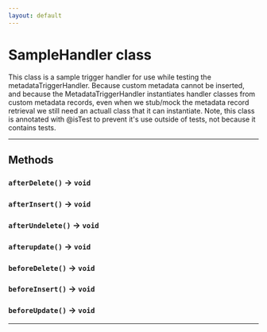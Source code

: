 ```yaml
---
layout: default
---
```

# SampleHandler class

This class is a sample trigger handler for use while testing the metadataTriggerHandler. Because custom metadata cannot be inserted, and because the MetadataTriggerHandler instantiates handler classes from custom metadata records, even when we stub/mock the metadata record retrieval we still need an actuall class that it can instantiate. Note, this class is annotated with @isTest to prevent it&apos;s use outside of tests, not because it contains tests.

---
## Methods
### `afterDelete()` → `void`
### `afterInsert()` → `void`
### `afterUndelete()` → `void`
### `afterupdate()` → `void`
### `beforeDelete()` → `void`
### `beforeInsert()` → `void`
### `beforeUpdate()` → `void`
---
